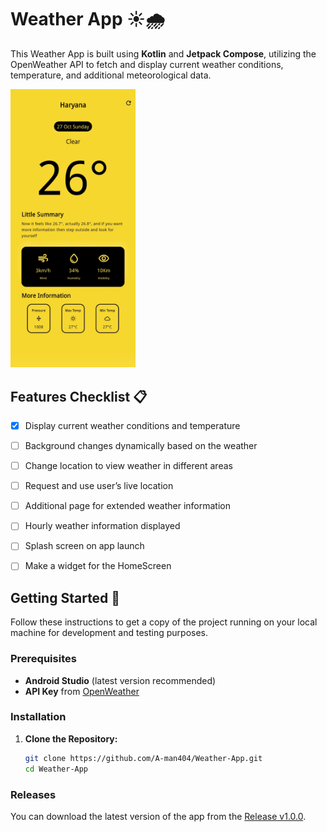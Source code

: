 # Weather App ☀️🌧️

This Weather App is built using **Kotlin** and **Jetpack Compose**, utilizing the OpenWeather API to fetch and display current weather conditions, temperature, and additional meteorological data. 

<img src="./assets/weather_home_screen.jpeg" alt="Weather App Preview" width="200"/>

## Features Checklist 📋

- [x] Display current weather conditions and temperature
- [ ] Background changes dynamically based on the weather
- [ ] Change location to view weather in different areas
- [ ] Request and use user’s live location
- [ ] Additional page for extended weather information
- [ ] Hourly weather information displayed
- [ ] Splash screen on app launch
- [ ] Make a widget for the HomeScreen


## Getting Started 🚀

Follow these instructions to get a copy of the project running on your local machine for development and testing purposes.

### Prerequisites

- **Android Studio** (latest version recommended)
- **API Key** from [OpenWeather](https://openweathermap.org/)

### Installation

1. **Clone the Repository:**
   ```bash
   git clone https://github.com/A-man404/Weather-App.git
   cd Weather-App

### Releases
You can download the latest version of the app from the [Release v1.0.0](https://github.com/A-man404/Weather-App/releases/tag/v1.0.0).
